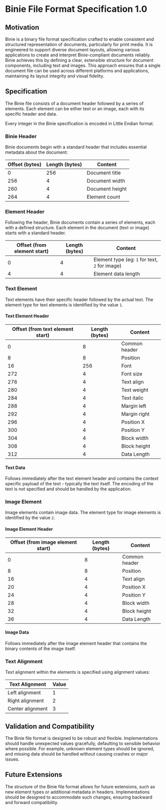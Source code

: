 # Binie File Format Specification 1.0

## Motivation

Binie is a binary file format specification crafted to enable consistent and structured representation of documents, particularly for print media.
It is engineered to support diverse document layouts, allowing various applications to create and interpret Binie-compliant documents reliably. Binie achieves this by defining a clear, extensible structure for document components, including text and images.
This approach ensures that a single document file can be used across different platforms and applications, maintaining its layout integrity and visual fidelity.

## Specification

The Binie file consists of a document header followed by a series of elements. Each element can be either text or an image, each with its specific header and data.

Every integer in the Binie specification is encoded in Little Endian format.

### Binie Header

Binie documents begin with a standard header that includes essential metadata about the document:

| Offset (bytes) | Length (bytes) | Content         |
| -------------- | -------------- | --------------- |
| 0              | 256            | Document title  |
| 256            | 4              | Document width  |
| 260            | 4              | Document height |
| 264            | 4              | Element count   |

### Element Header

Following the header, Binie documents contain a series of elements, each with a defined structure.
Each element in the document (text or image) starts with a standard header.

| Offset (from element start) | Length (bytes) | Content                                        |
| --------------------------- | -------------- | ---------------------------------------------- |
| 0                           | 4              | Element type (eg: `1` for text, `2` for image) |
| 4                           | 4              | Element data length                            |

### Text Element

Text elements have their specific header followed by the actual text.
The element type for text elements is identified by the value `1`.

#### Text Element Header

| Offset (from text element start) | Length (bytes) | Content       |
| -------------------------------- | -------------- | ------------- |
| 0                                | 8              | Common header |
| 8                                | 8              | Position      |
| 16                               | 256            | Font          |
| 272                              | 4              | Font size     |
| 276                              | 4              | Text align    |
| 280                              | 4              | Text weight   |
| 284                              | 4              | Text italic   |
| 288                              | 4              | Margin left   |
| 292                              | 4              | Margin right  |
| 296                              | 4              | Position X    |
| 300                              | 4              | Position Y    |
| 304                              | 4              | Block width   |
| 308                              | 4              | Block height  |
| 312                              | 4              | Data Length   |

#### Text Data

Follows immediately after the text element header and contains the context specific payload of the text - typically the text itself.
The encoding of the text is not specified and should be handled by the application.

### Image Element

Image elements contain image data.
The element type for image elements is identified by the value `2`.

#### Image Element Header

| Offset (from image element start) | Length (bytes) | Content       |
| --------------------------------- | -------------- | ------------- |
| 0                                 | 8              | Common header |
| 8                                 | 8              | Position      |
| 16                                | 4              | Text align    |
| 20                                | 4              | Position X    |
| 24                                | 4              | Position Y    |
| 28                                | 4              | Block width   |
| 32                                | 4              | Block height  |
| 36                                | 4              | Data Length   |

#### Image Data

Follows immediately after the image element header that contains the binary contents of the image itself.

### Text Alignment

Text alignment within the elements is specified using alignment values:

| Text Alignment   | Value |
| ---------------- | ----- |
| Left alignment   | 1     |
| Right alignment  | 2     |
| Center alignment | 3     |

## Validation and Compatibility

The Binie file format is designed to be robust and flexible. Implementations should handle unexpected values gracefully, defaulting to sensible behavior where possible. For example, unknown element types should be ignored, and missing data should be handled without causing crashes or major issues.

## Future Extensions

The structure of the Binie file format allows for future extensions, such as new element types or additional metadata in headers. Implementations should be designed to accommodate such changes, ensuring backward and forward compatibility.
